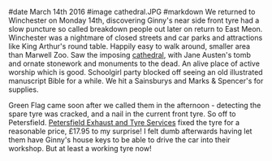 #date March 14th 2016
#image cathedral.JPG
#markdown
We returned to Winchester on Monday 14th, discovering Ginny's near side front tyre had a
slow puncture so called breakdown people out later on return to East Meon.
Winchester was a nightmare of closed streets and car parks and attractions like
King Arthur's round table. Happily easy to walk around, smaller area than Marwell Zoo.
Saw the imposing [cathedral](https://www.winchester-cathedral.org.uk/), with Jane Austen's tomb and ornate stonework and
monuments to the dead. An alive place of active worship which is good. Schoolgirl party
blocked off seeing an old illustrated manuscript Bible for a while. We hit a Sainsburys and
Marks & Spencer's for supplies.

Green Flag came soon after we called them in the afternoon - detecting the spare tyre was
cracked, and a nail in the current front tyre. So off to Petersfield.
[Petersfield Exhaust and Tyre Services](https://portsmouthgarageservices.co.uk/) fixed the tyre for a reasonable price, &pound;17.95 to my surprise! I felt dumb afterwards
having let them have Ginny's house keys to be able to drive the car into their workshop.
But at least a working tyre now!

